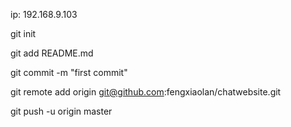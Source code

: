 ip: 192.168.9.103

git init

git add README.md

git commit -m "first commit"

git remote add origin git@github.com:fengxiaolan/chatwebsite.git

git push -u origin master


